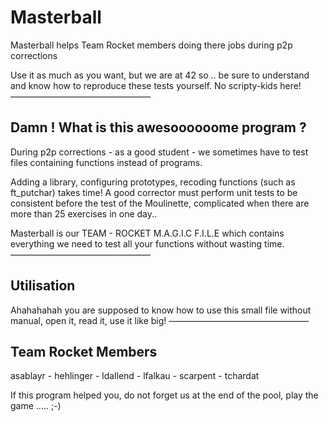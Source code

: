 # Masterball
Masterball helps Team Rocket members doing there jobs during p2p corrections

Use it as much as you want, but we are at 42 so .. be sure to understand and know how to reproduce these tests yourself. No scripty-kids here!
————————————————
## Damn ! What is this awesoooooome program ? 
During p2p corrections - as a good student - we sometimes have to test files containing functions instead of programs.

Adding a library, configuring prototypes, recoding functions (such as ft_putchar) takes time! 
A good corrector must perform unit tests to be consistent before the test of the Moulinette, complicated when there are more than 25 exercises in one day..

Masterball is our TEAM - ROCKET M.A.G.I.C F.I.L.E which contains everything we need to test all your functions without wasting time.
————————————————
## Utilisation 

Ahahahahah you are supposed to know how to use this small file without manual, open it, read it, use it like big!
————————————————
## Team Rocket Members 

asablayr - hehlinger - ldallend - lfalkau - scarpent - tchardat

If this program helped you, do not forget us at the end of the pool, play the game ..... ;-)
